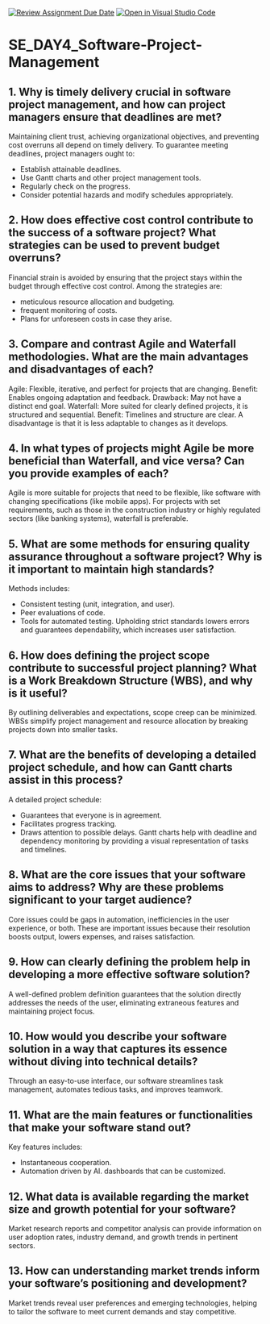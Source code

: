 [![Review Assignment Due Date](https://classroom.github.com/assets/deadline-readme-button-22041afd0340ce965d47ae6ef1cefeee28c7c493a6346c4f15d667ab976d596c.svg)](https://classroom.github.com/a/9pw6JKcu)
[![Open in Visual Studio Code](https://classroom.github.com/assets/open-in-vscode-2e0aaae1b6195c2367325f4f02e2d04e9abb55f0b24a779b69b11b9e10269abc.svg)](https://classroom.github.com/online_ide?assignment_repo_id=18435360&assignment_repo_type=AssignmentRepo)
# SE_DAY4_Software-Project-Management
## 1. Why is timely delivery crucial in software project management, and how can project managers ensure that deadlines are met?
Maintaining client trust, achieving organizational objectives, and preventing cost overruns all depend on timely delivery. To guarantee meeting deadlines, project managers ought to:
* Establish attainable deadlines.
* Use Gantt charts and other project management tools.
* Regularly check on the progress.
* Consider potential hazards and modify schedules appropriately.

## 2. How does effective cost control contribute to the success of a software project? What strategies can be used to prevent budget overruns?
Financial strain is avoided by ensuring that the project stays within the budget through effective cost control. Among the strategies are:
* meticulous resource allocation and budgeting.
* frequent monitoring of costs.
* Plans for unforeseen costs in case they arise.

## 3. Compare and contrast Agile and Waterfall methodologies. What are the main advantages and disadvantages of each?
Agile: Flexible, iterative, and perfect for projects that are changing. Benefit: Enables ongoing adaptation and feedback. Drawback: May not have a distinct end goal.
Waterfall: More suited for clearly defined projects, it is structured and sequential. Benefit: Timelines and structure are clear. A disadvantage is that it is less adaptable to changes as it develops.

## 4. In what types of projects might Agile be more beneficial than Waterfall, and vice versa? Can you provide examples of each?
Agile is more suitable for projects that need to be flexible, like software with changing specifications (like mobile apps). For projects with set requirements, such as those in the construction industry or highly regulated sectors (like banking systems), waterfall is preferable.

## 5. What are some methods for ensuring quality assurance throughout a software project? Why is it important to maintain high standards?
Methods includes:
* Consistent testing (unit, integration, and user).
* Peer evaluations of code.
* Tools for automated testing. Upholding strict standards lowers errors and guarantees dependability, which increases user satisfaction.

## 6. How does defining the project scope contribute to successful project planning? What is a Work Breakdown Structure (WBS), and why is it useful?
By outlining deliverables and expectations, scope creep can be minimized. WBSs simplify project management and resource allocation by breaking projects down into smaller tasks.

## 7. What are the benefits of developing a detailed project schedule, and how can Gantt charts assist in this process?
A detailed project schedule:
* Guarantees that everyone is in agreement.
* Facilitates progress tracking.
* Draws attention to possible delays. Gantt charts help with deadline and dependency monitoring by providing a visual representation of tasks and timelines.

## 8. What are the core issues that your software aims to address? Why are these problems significant to your target audience?
Core issues could be gaps in automation, inefficiencies in the user experience, or both. These are important issues because their resolution boosts output, lowers expenses, and raises satisfaction.

## 9. How can clearly defining the problem help in developing a more effective software solution?
A well-defined problem definition guarantees that the solution directly addresses the needs of the user, eliminating extraneous features and maintaining project focus.

## 10. How would you describe your software solution in a way that captures its essence without diving into technical details?
Through an easy-to-use interface, our software streamlines task management, automates tedious tasks, and improves teamwork.
## 11. What are the main features or functionalities that make your software stand out?
Key features includes:
* Instantaneous cooperation.
* Automation driven by AI. dashboards that can be customized.
## 12. What data is available regarding the market size and growth potential for your software?
Market research reports and competitor analysis can provide information on user adoption rates, industry demand, and growth trends in pertinent sectors.

## 13. How can understanding market trends inform your software’s positioning and development?
Market trends reveal user preferences and emerging technologies, helping to tailor the software to meet current demands and stay competitive.

